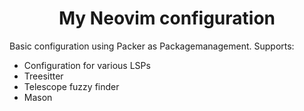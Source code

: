 <h1 align="center">
My Neovim configuration
</h1>

Basic configuration using Packer as Packagemanagement.
Supports:

- Configuration for various LSPs
- Treesitter
- Telescope fuzzy finder
- Mason
